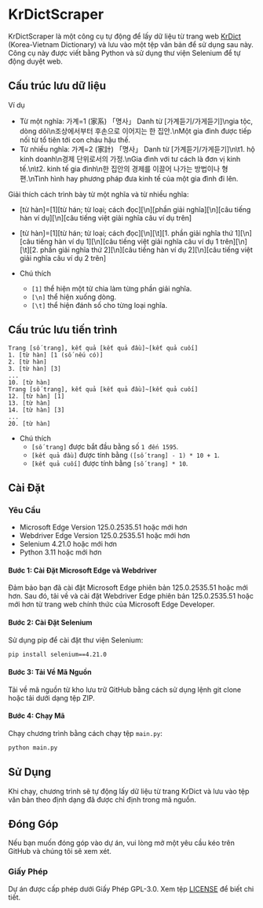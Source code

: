 # KrDictScraper

KrDictScraper là một công cụ tự động để lấy dữ liệu từ trang web [KrDict](https://krdict.korean.go.kr/m/vie) (Korea-Vietnam Dictionary) và lưu vào một tệp văn bản để sử dụng sau này. Công cụ này được viết bằng Python và sử dụng thư viện Selenium để tự động duyệt web.

## Cấu trúc lưu dữ liệu
Ví dụ
- Từ một nghĩa: 가계=1 (家系) 「명사」 Danh từ [가계듣기/가게듣기]\ngia tộc, dòng dõi\n조상에서부터 후손으로 이어지는 한 집안.\nMột gia đình được tiếp nối từ tổ tiên tới con cháu hậu thế.
- Từ nhiều nghĩa: 가계=2 (家計) 「명사」 Danh từ [가계듣기/가게듣기]\n\t1. hộ kinh doanh\n경제 단위로서의 가정.\nGia đình với tư cách là đơn vị kinh tế.\n\t2. kinh tế gia đình\n한 집안의 경제를 이끌어 나가는 방법이나 형편.\nTình hình hay phương pháp đưa kinh tế của một gia đình đi lên.

Giải thích cách trình bày từ một nghĩa và từ nhiều nghĩa:
- [từ hàn]=[1][từ hán; từ loại; cách đọc][\n][phần giải nghĩa][\n][câu tiếng hàn ví dụ][\n][câu tiếng việt giải nghĩa câu ví dụ trên]
- [từ hàn]=[1][từ hán; từ loại; cách đọc][\n][\t][1. phần giải nghĩa thứ 1][\n][câu tiếng hàn ví dụ 1][\n][câu tiếng việt giải nghĩa câu ví dụ 1 trên][\n][\t][2. phần giải nghĩa thứ 2][\n][câu tiếng hàn ví dụ 2][\n][câu tiếng việt giải nghĩa câu ví dụ 2 trên]

- Chú thích
  - `[1]` thể hiện một từ chia làm từng phần giải nghĩa.
  - `[\n]` thể hiện xuống dòng.
  - `[\t]` thể hiện đánh số cho từng loại nghĩa.

## Cấu trúc lưu tiến trình

```
Trang [số trang], kết quả [kết quả đầu]~[kết quả cuối]
1. [từ hàn] [1 (số nếu có)]
2. [từ hàn]
3. [từ hàn] [3]
...
10. [từ hàn]
Trang [số trang], kết quả [kết quả đầu]~[kết quả cuối]
12. [từ hàn] [1]
13. [từ hàn]
14. [từ hàn] [3]
...
20. [từ hàn]
```

- Chú thích
  - `[số trang]` được bắt đầu bằng số `1 đến 1595`.
  - `[kết quả đầu]` được tính bằng `([số trang] - 1) * 10 + 1`.
  - `[kết quả cuối]` được tính bằng `[số trang] * 10`.

## Cài Đặt

### Yêu Cầu

- Microsoft Edge Version 125.0.2535.51 hoặc mới hơn
- Webdriver Edge Version 125.0.2535.51 hoặc mới hơn
- Selenium 4.21.0 hoặc mới hơn
- Python 3.11 hoặc mới hơn

#### Bước 1: Cài Đặt Microsoft Edge và Webdriver

Đảm bảo bạn đã cài đặt Microsoft Edge phiên bản 125.0.2535.51 hoặc mới hơn. Sau đó, tải về và cài đặt Webdriver Edge phiên bản 125.0.2535.51 hoặc mới hơn từ trang web chính thức của Microsoft Edge Developer.

#### Bước 2: Cài Đặt Selenium

Sử dụng pip để cài đặt thư viện Selenium:

```bash
pip install selenium==4.21.0
```

#### Bước 3: Tải Về Mã Nguồn

Tải về mã nguồn từ kho lưu trữ GitHub bằng cách sử dụng lệnh git clone hoặc tải dưới dạng tệp ZIP.

#### Bước 4: Chạy Mã

Chạy chương trình bằng cách chạy tệp `main.py`:

```bash
python main.py
```

## Sử Dụng

Khi chạy, chương trình sẽ tự động lấy dữ liệu từ trang KrDict và lưu vào tệp văn bản theo định dạng đã được chỉ định trong mã nguồn.

## Đóng Góp

Nếu bạn muốn đóng góp vào dự án, vui lòng mở một yêu cầu kéo trên GitHub và chúng tôi sẽ xem xét.

### Giấy Phép

Dự án được cấp phép dưới Giấy Phép GPL-3.0. Xem tệp [LICENSE](LICENSE) để biết chi tiết.
